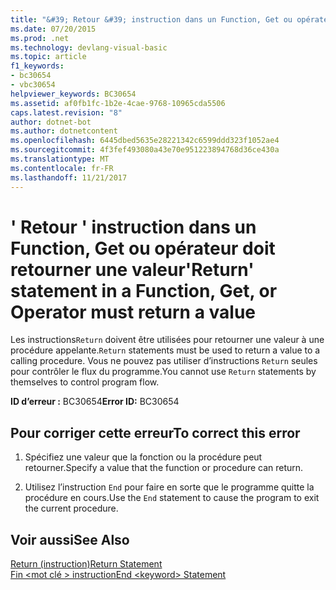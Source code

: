 ```yaml
---
title: "&#39; Retour &#39; instruction dans un Function, Get ou opérateur doit retourner une valeur"
ms.date: 07/20/2015
ms.prod: .net
ms.technology: devlang-visual-basic
ms.topic: article
f1_keywords:
- bc30654
- vbc30654
helpviewer_keywords: BC30654
ms.assetid: af0fb1fc-1b2e-4cae-9768-10965cda5506
caps.latest.revision: "8"
author: dotnet-bot
ms.author: dotnetcontent
ms.openlocfilehash: 6445dbed5635e28221342c6599ddd323f1052ae4
ms.sourcegitcommit: 4f3fef493080a43e70e951223894768d36ce430a
ms.translationtype: MT
ms.contentlocale: fr-FR
ms.lasthandoff: 11/21/2017
---
```

# <a name="39return39-statement-in-a-function-get-or-operator-must-return-a-value"></a><span data-ttu-id="d0a34-102">&#39; Retour &#39; instruction dans un Function, Get ou opérateur doit retourner une valeur</span><span class="sxs-lookup"><span data-stu-id="d0a34-102">&#39;Return&#39; statement in a Function, Get, or Operator must return a value</span></span>
<span data-ttu-id="d0a34-103">Les instructions`Return` doivent être utilisées pour retourner une valeur à une procédure appelante.</span><span class="sxs-lookup"><span data-stu-id="d0a34-103">`Return` statements must be used to return a value to a calling procedure.</span></span> <span data-ttu-id="d0a34-104">Vous ne pouvez pas utiliser d’instructions `Return` seules pour contrôler le flux du programme.</span><span class="sxs-lookup"><span data-stu-id="d0a34-104">You cannot use `Return` statements by themselves to control program flow.</span></span>  
  
 <span data-ttu-id="d0a34-105">**ID d’erreur :** BC30654</span><span class="sxs-lookup"><span data-stu-id="d0a34-105">**Error ID:** BC30654</span></span>  
  
## <a name="to-correct-this-error"></a><span data-ttu-id="d0a34-106">Pour corriger cette erreur</span><span class="sxs-lookup"><span data-stu-id="d0a34-106">To correct this error</span></span>  
  
1.  <span data-ttu-id="d0a34-107">Spécifiez une valeur que la fonction ou la procédure peut retourner.</span><span class="sxs-lookup"><span data-stu-id="d0a34-107">Specify a value that the function or procedure can return.</span></span>  
  
2.  <span data-ttu-id="d0a34-108">Utilisez l’instruction `End` pour faire en sorte que le programme quitte la procédure en cours.</span><span class="sxs-lookup"><span data-stu-id="d0a34-108">Use the `End` statement to cause the program to exit the current procedure.</span></span>  
  
## <a name="see-also"></a><span data-ttu-id="d0a34-109">Voir aussi</span><span class="sxs-lookup"><span data-stu-id="d0a34-109">See Also</span></span>  
 [<span data-ttu-id="d0a34-110">Return (instruction)</span><span class="sxs-lookup"><span data-stu-id="d0a34-110">Return Statement</span></span>](../../visual-basic/language-reference/statements/return-statement.md)  
 [<span data-ttu-id="d0a34-111">Fin \<mot clé > instruction</span><span class="sxs-lookup"><span data-stu-id="d0a34-111">End \<keyword> Statement</span></span>](../../visual-basic/language-reference/statements/end-keyword-statement.md)
